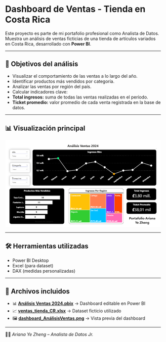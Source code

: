 # Dashboard de Ventas - Tienda en Costa Rica

Este proyecto es parte de mi portafolio profesional como Analista de Datos. 
Muestra un análisis de ventas ficticias de una tienda de artículos variados en Costa Rica, desarrollado con **Power BI**.

---

## 📌 Objetivos del análisis
- Visualizar el comportamiento de las ventas a lo largo del año.
- Identificar productos más vendidos por categoría.
- Analizar las ventas por región del país.
- Calcular indicadores clave:
- **Total ingresos:** suma de todas las ventas realizadas en el período.
- **Ticket promedio:** valor promedio de cada venta registrada en la base de datos.


---

## 📊 Visualización principal
![Dashboard de Ventas](/Análisis%20Ventas/dashboard_AnálisisVentas.png)

---

## 🛠️ Herramientas utilizadas
- Power BI Desktop
- Excel (para dataset)
- DAX (medidas personalizadas)

---

## 📂 Archivos incluidos
- 📊 **[Análisis Ventas 2024.pbix](Análisis%20Ventas/Análisis%20Ventas%202024.pbix)** → Dashboard editable en Power BI  
- 📈 **[ventas_tienda_CR.xlsx](Análisis%20Ventas/ventas_tienda_CR.xlsx)** → Dataset ficticio utilizado  
- 🖼️ **[dashboard_AnálisisVentas.png](Análisis%20Ventas/dashboard_AnálisisVentas.png)** → Vista previa del dashboard

---

👩‍💻 *Ariana Ye Zheng – Analista de Datos Jr.*
